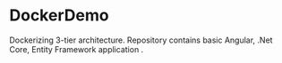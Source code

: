 # DockerDemo
Dockerizing 3-tier architecture. Repository contains basic Angular, .Net Core, Entity Framework application .

